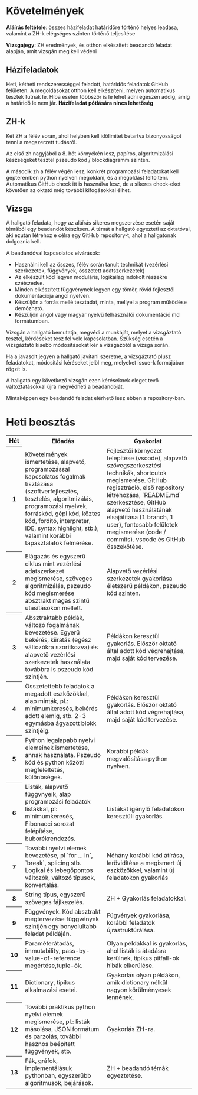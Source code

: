 # Követelmények

**Aláírás feltétele**: összes házifeladat határidőre történő helyes leadása, valamint a ZH-k elégséges szinten történő teljesítése

**Vizsgajegy**: ZH eredmények, és otthon elkészített beadandó feladat alapján, amit vizsgán meg kell védeni

## Házifeladatok

Heti, kétheti rendszerességgel feladott, határidős feladatok GitHub felületen. A megoldásokat otthon kell elkészíteni, melyen automatikus tesztek futnak le. Hiba esetén többször is le lehet adni egészen addig, amíg a határidő le nem jár.
**Házifeladat pótlására nincs lehetőség**

## ZH-k

Két ZH a félév során, ahol helyben kell időlimitet betartva bizonyosságot tenni a megszerzett tudásról.

Az első zh nagyjából a 8. hét környékén lesz, papíros, algoritmizálási készségeket tesztel pszeudo kód / blockdiagramm szinten. 

A második zh a félév végén lesz, konkrét programozási feladatokat kell gépteremben python nyelven megoldani, és a megoldást feltölteni. Automatikus GitHub check itt is használva lesz, de a sikeres check-eket követően az oktató még további kifogásokkal élhet. 

## Vizsga

A hallgató feladata, hogy az aláírás sikeres megszerzése esetén saját témából egy beadandót készítsen. 
A témát a hallgató egyezteti az oktatóval, aki ezután létrehoz e célra egy GitHub repository-t, ahol a hallgatónak dolgoznia kell. 

A beadandóval kapcsolatos elvárások:
 - Használni kell az összes, félév során tanult technikát (vezérlési szerkezetek, függvények, összetett adatszerkezetek)
 - Az elkészült kód legyen moduláris, logikailag indokolt részekre szétszedve. 
 - Minden elkészített függvénynek legyen egy tömör, rövid fejlesztői dokumentációja angol nyelven.
 - Készüljön a forrás mellé tesztadat, minta, mellyel a program működése demózható.
 - Készüljön angol vagy magyar nyelvű felhasználói dokumentáció md formátumban.
 
Vizsgán a hallgató bemutatja, megvédi a munkáját, melyet a vizsgáztató tesztel, kérdéseket tesz fel vele kapcsolatban. Szükség esetén a vizsgáztató kisebb módosításokat kér a vizsgázótól a vizsga során.

Ha a javasolt jegyen a hallgató javítani szeretne, a vizsgáztató plusz feladatokat, módosítási kéréseket jelöl meg, melyeket issue-k formájában rögzít is.

A hallgató egy következő vizsgán ezen kéréseknek eleget tevő változtatásokkal újra megvédheti a beadandóját.

Mintaképpen egy beadandó feladat elérhető lesz ebben a repository-ban.

# Heti beosztás

<table style="width:100%">
  <tr>
    <th>Hét</th>
    <th>Előadás</th>
    <th>Gyakorlat</th>
  </tr>
  <tr>
    <th>1</th>
    <td>
     Követelmények ismertetése, alapvető, programozással kapcsolatos fogalmak tisztázása (szoftverfejlesztés, tesztelés, algoritmizálás, programozási nyelvek, forráskód, gépi kód, köztes kód, fordító, interpreter, IDE, syntax highlight, stb.), valamint korábbi tapasztalatok felmérése.
    </td>
    <td>
     Fejlesztői környezet telepítése (vscode), alapvető szövegszerkesztési technikák, shortcutok megismerése. GitHub regisztráció, első repository létrehozása, `README.md` szerkesztése, GitHub alapvető használatának elsajátítása (1 branch, 1 user), fontosabb felületek megismerése (code / commits). vscode és GitHub összekötése.
    </td>
  </tr>
  <tr>
    <th>2</th>
    <td>Elágazás és egyszerű ciklus mint vezérlési adatszerkezet megismerése, szöveges algoritmizálás, pszeudo kód megismerése absztrakt magas szintű utasításokon mellett.</td>
    <td>Alapvető vezérlési szerkezetek gyakorlása életszerű példákon, pszeudo kód szinten.</td>
  </tr>
  <tr>
   <th>3</th>
   <td>
    Absztraktabb példák, változó fogalmának bevezetése. Egyerű bekérés, kiiratás (egész változókra szorítkozva) és alapvető vezérlési szerkezetek használata továbbra is pszeudo kód szintjén. 
   </td>
   <td>
    Példákon keresztül gyakorlás. Először oktató által adott kód végrehajtása, majd saját kód tervezése.
   </td>
  </tr>
  <tr>
   <th>4</th>
   <td>
    Összetettebb feladatok a megadott eszközökkel, alap minták, pl.: minimumkeresés, bekérés adott elemig, stb. 2-3 egymásba ágyazott blokk szintjéig.
   </td>
   <td>
    Példákon keresztül gyakorlás. Először oktató által adott kód végrehajtása, majd saját kód tervezése.
   </td>
  </tr>
  <tr>
   <th>5</th>
   <td>
    Python legalapabb nyelvi elemeinek ismertetése, annak használata. Pszeudo kód és python közötti megfeleltetés, különbségek. 
   </td>
   <td>
    Korábbi példák megvalósítása python nyelven.
   </td>
  </tr>
  <tr>
   <th>6</th>
   <td>
    Listák, alapvető függvnyeik, alap programozási feladatok listákkal, pl: minimumkeresés, Fibonacci sorozat felépítése, buborékrendezés.
   </td>
   <td>
    Listákat igénylő feladatokon keresztüli gyakorlás. 
   </td>
  </tr>
  <tr>
   <th>7</th>
   <td>
    További nyelvi elemek bevezetése, pl `for ... in`, `break`, splicing stb.
    Logikai és lebegőpontos változók, változó típusok, konvertálás.
   </td>
   <td>
    Néhány korábbi kód átírása, lerövidítése a megismert új eszközökkel, valamint új feladatokon gyakorlás
   </td>
  </tr>
  <tr>
   <th>8</th>
   <td>
    String típus, egyszerű szöveges fájlkezelés.
   </td>
   <td>
    ZH + Gyakorlás feladatokkal.
   </td>
  </tr>
  <tr>
   <th>9</th>
   <td>
    Függvények. Kód absztrakt megtervezése függvények szintjén egy bonyolultabb feladat példáján. 
   </td>
   <td>
    Fügvények gyakorlása, korábbi feladatok újrastruktúrálása.
   </td>
  </tr>
  <tr>
   <th>10</th>
   <td>
    Paraméterátadás, immutability, pass-by-value-of-reference megértése,tuple-ök.
   </td>
   <td>
    Olyan példákkal is gyakorlás, ahol listák is átadásra kerülnek, tipikus pitfall-ok hibák elkerülése.
   </td>
  </tr>
  <tr>
   <th>11</th>
   <td>
    Dictionary, tipikus alkalmazási esetei.
   </td>
   <td>
    Gyakorlás olyan példákon, amik dictionary nélkül nagyon körülményesek lennének.
   </td>
  </tr>
  <tr>
   <th>12</th>
   <td>
    További praktikus python nyelvi elemek megismerése, pl.: listák másolása, JSON formátum és parzolás, további hasznos beépített függvények, stb.
   </td>
   <td>
    Gyakorlás ZH-ra.
   </td>
  </tr>
  <tr>
   <th>13</th>
   <td>
    Fák, gráfok, implementálásuk pythonban, egyszerűbb algoritmusok, bejárások. 
   </td>
   <td>
    ZH + beadandó témák egyeztetése.
   </td>   
  </tr>
</table>
